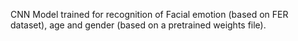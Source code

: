 CNN Model trained for recognition of Facial emotion (based on FER dataset), age and gender (based on a pretrained weights file).
